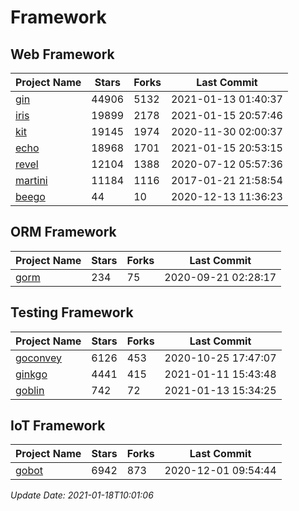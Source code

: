 # Framework

## Web Framework
| Project Name | Stars | Forks | Last Commit |
| ------------ | ----- | ----- | ----------- |
| [gin](https://github.com/gin-gonic/gin) | 44906 | 5132 | 2021-01-13 01:40:37 |
| [iris](https://github.com/kataras/iris) | 19899 | 2178 | 2021-01-15 20:57:46 |
| [kit](https://github.com/go-kit/kit) | 19145 | 1974 | 2020-11-30 02:00:37 |
| [echo](https://github.com/labstack/echo) | 18968 | 1701 | 2021-01-15 20:53:15 |
| [revel](https://github.com/revel/revel) | 12104 | 1388 | 2020-07-12 05:57:36 |
| [martini](https://github.com/go-martini/martini) | 11184 | 1116 | 2017-01-21 21:58:54 |
| [beego](https://github.com/astaxie/beego) | 44 | 10 | 2020-12-13 11:36:23 |

## ORM Framework
| Project Name | Stars | Forks | Last Commit |
| ------------ | ----- | ----- | ----------- |
| [gorm](https://github.com/jinzhu/gorm) | 234 | 75 | 2020-09-21 02:28:17 |

## Testing Framework
| Project Name | Stars | Forks | Last Commit |
| ------------ | ----- | ----- | ----------- |
| [goconvey](https://github.com/smartystreets/goconvey) | 6126 | 453 | 2020-10-25 17:47:07 |
| [ginkgo](https://github.com/onsi/ginkgo) | 4441 | 415 | 2021-01-11 15:43:48 |
| [goblin](https://github.com/franela/goblin) | 742 | 72 | 2021-01-13 15:34:25 |

## IoT Framework
| Project Name | Stars | Forks | Last Commit |
| ------------ | ----- | ----- | ----------- |
| [gobot](https://github.com/hybridgroup/gobot) | 6942 | 873 | 2020-12-01 09:54:44 |

*Update Date: 2021-01-18T10:01:06*